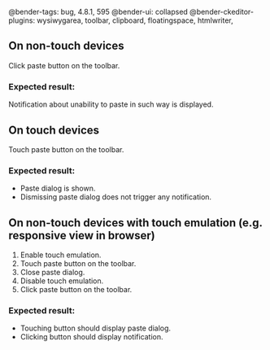@bender-tags: bug, 4.8.1, 595
@bender-ui: collapsed
@bender-ckeditor-plugins: wysiwygarea, toolbar, clipboard, floatingspace, htmlwriter,

## On non-touch devices

Click paste button on the toolbar.

### Expected result:

Notification about unability to paste in such way is displayed.

## On touch devices

Touch paste button on the toolbar.

### Expected result:

* Paste dialog is shown.
* Dismissing paste dialog does not trigger any notification.

## On non-touch devices with touch emulation (e.g. responsive view in browser)

1. Enable touch emulation.
2. Touch paste button on the toolbar.
3. Close paste dialog.
4. Disable touch emulation.
5. Click paste button on the toolbar.

### Expected result:

* Touching button should display paste dialog.
* Clicking button should display notification.
